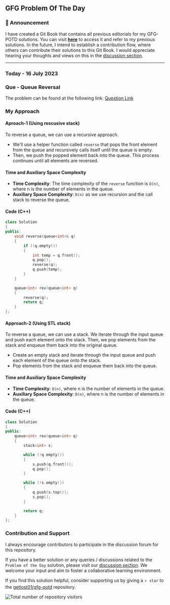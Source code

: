 ## GFG Problem Of The Day

### 🎉 Announcement
I have created a Git Book that contains all previous editorials for my GFG-POTD solutions. You can visit **[here](https://gl01.gitbook.io/gfg-editorials/)** to access it and refer to my previous solutions. In the future, I intend to establish a contribution flow, where others can contribute their solutions to this Git Book. I would appreciate hearing your thoughts and views on this in the [discussion section](https://github.com/getlost01/gfg-potd/discussions).

----
### Today - 16 July 2023
### Que - Queue Reversal

The problem can be found at the following link: [Question Link](https://practice.geeksforgeeks.org/problems/queue-reversal/1)

### My Approach

#### Aproach-1 (Using rescusive stack)
To reverse a queue, we can use a recursive approach.
- We'll use a helper function called `reverse` that pops the front element from the queue and recursively calls itself until the queue is empty. 
- Then, we push the popped element back into the queue. This process continues until all elements are reversed.

#### Time and Auxiliary Space Complexity

- **Time Complexity**: The time complexity of the `reverse` function is `O(n)`, where n is the number of elements in the queue.
- **Auxiliary Space Complexity**: `O(n)` as we use recursion and the call stack to reverse the queue.

#### Code (C++)

```cpp
class Solution
{
public:
    void reverse(queue<int>& q)
    {
        if (!q.empty())
        {
            int temp = q.front();
            q.pop();
            reverse(q);
            q.push(temp);
        }
    }

    queue<int> rev(queue<int> q)
    {
        reverse(q);
        return q;
    }
};
```

#### Approach-2 (Using STL stack)

To reverse a queue, we can use a stack. We iterate through the input queue and push each element onto the stack. Then, we pop elements from the stack and enqueue them back into the original queue. 

- Create an empty stack and iterate through the input queue and push each element of the queue onto the stack.
- Pop elements from the stack and enqueue them back into the queue.

#### Time and Auxiliary Space Complexity

- **Time Complexity**: `O(n)`, where n is the number of elements in the queue.
- **Auxiliary Space Complexity**: `O(n)`, where n is the number of elements in the queue.

#### Code (C++)

```cpp
class Solution
{
public:
    queue<int> rev(queue<int> q)
    {
        stack<int> s;

        while (!q.empty())
        {
            s.push(q.front());
            q.pop();
        }

        while (!s.empty())
        {
            q.push(s.top());
            s.pop();
        }

        return q;
    }
};
```

### Contribution and Support

I always encourage contributors to participate in the discussion forum for this repository.

If you have a better solution or any queries / discussions related to the `Problem of the Day` solution, please visit our [discussion section](https://github.com/getlost01/gfg-potd/discussions). We welcome your input and aim to foster a collaborative learning environment.

If you find this solution helpful, consider supporting us by giving a `⭐ star` to the [getlost01/gfg-potd](https://github.com/getlost01/gfg-potd) repository.


![Total number of repository visitors](https://komarev.com/ghpvc/?username=gl01potdgfg&color=blue&&label=Visitors)
